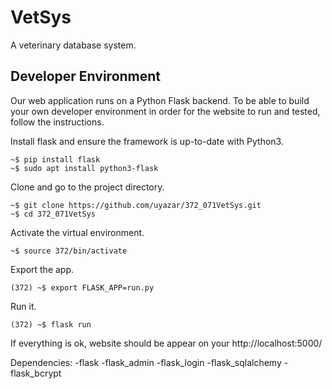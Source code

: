 # VetSys
A veterinary database system.

## Developer Environment

Our web application runs on a Python Flask backend. To be able to build your own developer environment in order for the website to run and tested, follow the instructions.

Install flask and ensure the framework is up-to-date with Python3.

```
~$ pip install flask
~$ sudo apt install python3-flask
```

Clone and go to the project directory.

```
~$ git clone https://github.com/uyazar/372_071VetSys.git
~$ cd 372_071VetSys
```

Activate the virtual environment.

```
~$ source 372/bin/activate
```

Export the app.

```
(372) ~$ export FLASK_APP=run.py
```

Run it.

```
(372) ~$ flask run
```

If everything is ok, website should be appear on your http://localhost:5000/


Dependencies:
-flask
-flask_admin
-flask_login
-flask_sqlalchemy
-flask_bcrypt



